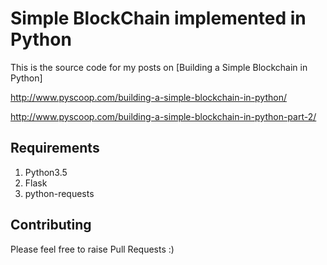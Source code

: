 # Simple BlockChain implemented in Python


This is the source code for my posts on [Building a Simple Blockchain in Python]

http://www.pyscoop.com/building-a-simple-blockchain-in-python/

http://www.pyscoop.com/building-a-simple-blockchain-in-python-part-2/


## Requirements

1. Python3.5
2. Flask
3. python-requests


## Contributing

Please feel free to raise Pull Requests :)

